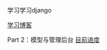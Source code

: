 学习学习django

[学习博客](http://www.liujiangblog.com/course/django)

Part 2：模型与管理后台
[目前进度](http://www.liujiangblog.com/)